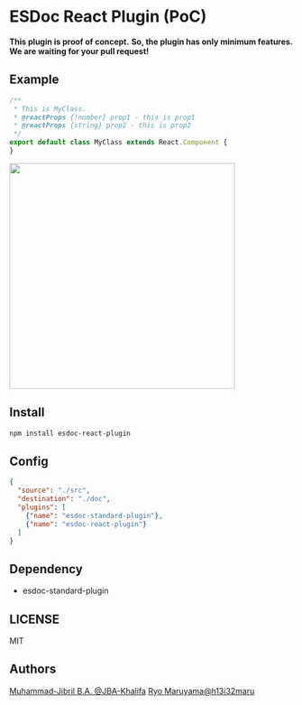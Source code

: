 # ESDoc React Plugin (PoC)
**This plugin is proof of concept.**
**So, the plugin has only minimum features.**
**We are waiting for your pull request!**

## Example
```js
/**
 * This is MyClass.
 * @reactProps {!number} prop1 - this is prop1
 * @reactProps {string} prop2 - this is prop2
 */
export default class MyClass extends React.Component {
}
```

<img src="https://raw.githubusercontent.com/esdoc/esdoc-plugins/master/esdoc-react-plugin/misc/ss.png" width="400px">

## Install
```bash
npm install esdoc-react-plugin
```

## Config
```json
{
  "source": "./src",
  "destination": "./doc",
  "plugins": [
    {"name": "esdoc-standard-plugin"},
    {"name": "esdoc-react-plugin"}
  ]
}
```

## Dependency
- esdoc-standard-plugin

## LICENSE
MIT

## Authors
[Muhammad-Jibril B.A. @JBA-Khalifa](https://github.com/JBA-Khalifa)
[Ryo Maruyama@h13i32maru](https://github.com/h13i32maru)
